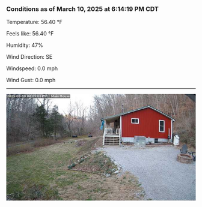 ### Conditions as of March 10, 2025 at 6:14:19 PM CDT 

Temperature: 56.40 &deg;F

Feels like: 56.40 &deg;F

Humidity: 47%

Wind Direction: SE

Windspeed: 0.0 mph

Wind Gust: 0.0 mph

---

<img src="./images/latest.jpeg"/>


